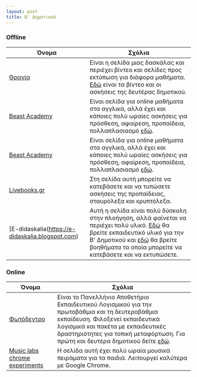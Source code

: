 ```yaml
---
layout: post
title: Β' Δημοτικού
---
```



### Offline

| Όνομα | Σχόλια |
| --- | --- |
| [Θρανία](https://www.thrania.com) | Είναι η σελίδα μιας δασκάλας και περιέχει βίντεο και σελίδες προς εκτύπωση για διάφορα μαθήματα. [Εδώ]([Θρανία](https://www.thrania.com/filla-ergasias-b-dimotikou)) είναι τα βίντεο και οι ασκήσεις της δευτέρας δημοτικού. |
| [Beast Academy](https://beastacademy.com) | Είναι σελίδα για online μαθήματα στα αγγλικά, αλλά έχει και κάποιες πολύ ωραίες ασκήσεις για πρόσθεση, αφαίρεση, προπαίδεια, πολλαπλασιασμό [εδώ](https://beastacademy.com/resources/printables). |
| [Beast Academy](https://beastacademy.com) | Είναι σελίδα για online μαθήματα στα αγγλικά, αλλά έχει και κάποιες πολύ ωραίες ασκήσεις για πρόσθεση, αφαίρεση, προπαίδεια, πολλαπλασιασμό [εδώ](https://beastacademy.com/resources/printables). |
| [Livebooks.gr](https://www.livebooks.gr) | Στη σελίδα αυτή μπορείτε να κατεβάσετε και να τυπώσετε ασκήσεις της προπαίδειας, σταυρόλεξα και κρυπτόλεξα. |
| [E-didaskalia(https://e-didaskalia.blogspot.com) | Αυτή η σελίδα είναι πολύ δύσκολη στην πλοήγηση, αλλά φαίνεται να περιέχει πολύ υλικό. [Εδώ](https://e-didaskalia.blogspot.com/2014/06/blog-post_2512.html) θα βρείτε εκπαιδευτικό υλικό για την Β' Δημοτικού και [εδώ](http://e-didaskalia.blogspot.com/2013/09/blog-post_7680.html) θα βρείτε βοηθήματα τα οποία μπορείτε να κατεβάσετε και να εκτυπώσετε. |


### Online

| Όνομα | Σχόλια |
| --- | --- |
| [Φωτόδεντρο](http://photodentro.edu.gr) | Είναι το Πανελλήνιο Αποθετήριο Εκπαιδευτικού Λογισμικού για την πρωτοβάθμια και τη δευτεροβάθμια εκπαίδευση. Φιλοξενεί εκπαιδευτικά λογισμικά και πακέτα με εκπαιδευτικές δραστηριότητες για τοπική μεταφόρτωση. Για πρώτη και δευτέρα δημοτικού δείτε [εδώ](http://photodentro.edu.gr/edusoft/simple-search?newQuery=yes#q1=/q2=/q3=2,/q4=6-9,/q5=/sb=1/rd=DESC/rp=10/st=/rq=/rqc=/q6=/q7=/q8=/q11=/q9=/q10=/q13=/q14=/q15=/q12=/ergo=). |
| [Music labs chrome experiments](https://musiclab.chromeexperiments.com/) | Η σελίδα αυτή έχει πολύ ωραία μουσικά πειράματα για τα παιδιά. Λειτουργεί καλύτερα με Google Chrome. |
